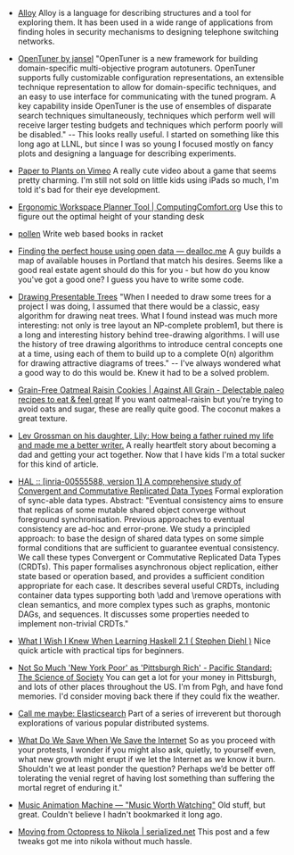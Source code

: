<!--
.. title: Links for June 27, 2014
.. date: 2014-06-27 12:24
.. slug: links-for-June-27-2014
.. tags: , criticism, art, reference, data-structures, tree, app, recipe, sync, culture, haskell, video, oatmeal, fatherhood, racket, research, visualization, paleo, tuning, nikola, housing, octopress, CRDT, writing, maps, music, typesetting, performance, calculator, real, finance, estate, pittsburgh, eventual-consistency, internet, autotuning, acheme, gluten-free, diagram, parenting, cookie, graphics, data, blogging, publishing, plants, quickref, workstation, kids, language, solver, programming, up, analysis, howto, merging, optimization, algorithms, growing, ergonomics, constraints
-->
* [Alloy](http://alloy.mit.edu/alloy/)
	Alloy is a language for describing structures and a tool for exploring them. It has been used in a wide range of applications from finding holes in security mechanisms to designing telephone switching networks.

* [OpenTuner by jansel](http://opentuner.org/)
	"OpenTuner is a new framework for building domain-specific multi-objective program autotuners. OpenTuner supports fully customizable configuration representations, an extensible technique representation to allow for domain-specific techniques, and an easy to use interface for communicating with the tuned program. A key capability inside OpenTuner is the use of ensembles of disparate search techniques simultaneously, techniques which perform well will receive larger testing budgets and techniques which perform poorly will be disabled." -- This looks really useful. I started on something like this long ago at LLNL, but since I was so young I focused mostly on fancy plots and designing a language for describing experiments.

* [Paper to Plants on Vimeo](http://vimeo.com/95534178)
	A really cute video about a game that seems pretty charming. I'm still not sold on little kids using iPads so much, I'm told it's bad for their eye development.

* [Ergonomic Workspace Planner Tool | ComputingComfort.org](http://www.computingcomfort.org/create2.asp)
	Use this to figure out the optimal height of your standing desk

* [pollen](http://mbutterick.github.io/pollen/doc/)
	Write web based books in racket

* [Finding the perfect house using open data — dealloc.me](http://dealloc.me/2014/05/24/opendata-house-hunting/)
	A guy builds a map of available houses in Portland that match his desires. Seems like a good real estate agent should do this for you - but how do you know you've got a good one? I guess you have to write some code.

* [Drawing Presentable Trees](http://billmill.org/pymag-trees/)
	"When I needed to draw some trees for a project I was doing, I assumed that there would be a classic, easy algorithm for drawing neat trees. What I found instead was much more interesting: not only is tree layout an NP-complete problem1, but there is a long and interesting history behind tree-drawing algorithms. I will use the history of tree drawing algorithms to introduce central concepts one at a time, using each of them to build up to a complete O(n) algorithm for drawing attractive diagrams of trees." -- I've always wondered what a good way to do this would be. Knew it had to be a solved problem.

* [Grain-Free Oatmeal Raisin Cookies | Against All Grain - Delectable paleo recipes to eat & feel great](http://againstallgrain.com/2013/10/12/grain-free-oatmeal-raisin-cookies/)
	If you want oatmeal-raisin but you're trying to avoid oats and sugar, these are really quite good. The coconut makes a great texture.

* [Lev Grossman on his daughter, Lily: How being a father ruined my life and made me a better writer.](http://www.slate.com/articles/life/family/2014/06/lev_grossman_on_his_daughter_lily_how_being_a_father_ruined_my_life_and.html)
	A really heartfelt story about becoming a dad and getting your act together. Now that I have kids I'm a total sucker for this kind of article.

* [HAL :: [inria-00555588, version 1] A comprehensive study of Convergent and Commutative Replicated Data Types](http://hal.archives-ouvertes.fr/inria-00555588/)
	Formal exploration of sync-able data types. Abstract: "Eventual consistency aims to ensure that replicas of some mutable shared object converge without foreground synchronisation. Previous approaches to eventual consistency are ad-hoc and error-prone. We study a principled approach: to base the design of shared data types on some simple formal conditions that are sufficient to guarantee eventual consistency. We call these types Convergent or Commutative Replicated Data Types (CRDTs). This paper formalises asynchronous object replication, either state based or operation based, and provides a sufficient condition appropriate for each case. It describes several useful CRDTs, including container data types supporting both \add and \remove operations with clean semantics, and more complex types such as graphs, montonic DAGs, and sequences. It discusses some properties needed to implement non-trivial CRDTs."

* [What I Wish I Knew When Learning Haskell 2.1 ( Stephen Diehl )](http://dev.stephendiehl.com/hask/#intro)
	Nice quick article with practical tips for beginners.

* [Not So Much 'New York Poor' as 'Pittsburgh Rich' - Pacific Standard: The Science of Society](http://www.psmag.com/navigation/business-economics/talent-migration-work-creative-much-new-york-poor-pittsburgh-rich-82894/)
	You can get a lot for your money in Pittsburgh, and lots of other places throughout the US. I'm from Pgh, and have fond memories. I'd consider moving back there if they could fix the weather.

* [Call me maybe: Elasticsearch](http://aphyr.com/posts/317-call-me-maybe-elasticsearch)
	Part of a series of irreverent but thorough explorations of various popular distributed systems.

* [What Do We Save When We Save the Internet](http://m.theatlantic.com/technology/archive/2014/05/what-do-we-save-when-we-save-the-internet/370885/)
	So as you proceed with your protests, I wonder if you might also ask, quietly, to yourself even, what new growth might erupt if we let the Internet as we know it burn. Shouldn't we at least ponder the question? Perhaps we’d be better off tolerating the venial regret of having lost something than suffering the mortal regret of enduring it."

* [Music Animation Machine — "Music Worth Watching"](http://www.musanim.com/)
	Old stuff, but great. Couldn't believe I hadn't bookmarked it long ago.

* [Moving from Octopress to Nikola | serialized.net](http://serialized.net/2013/03/moving-from-octopress-to-nikola/)
	This post and a few tweaks got me into nikola without much hassle.

